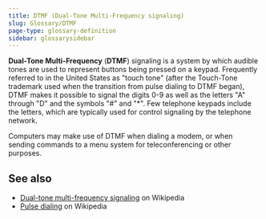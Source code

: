 ```yaml
---
title: DTMF (Dual-Tone Multi-Frequency signaling)
slug: Glossary/DTMF
page-type: glossary-definition
sidebar: glossarysidebar
---
```


**Dual-Tone Multi-Frequency** (**DTMF**) signaling is a system by which audible tones are used to represent buttons being pressed on a keypad. Frequently referred to in the United States as "touch tone" (after the Touch-Tone trademark used when the transition from pulse dialing to DTMF began), DTMF makes it possible to signal the digits 0-9 as well as the letters "A" through "D" and the symbols "#" and "\*". Few telephone keypads include the letters, which are typically used for control signaling by the telephone network.

Computers may make use of DTMF when dialing a modem, or when sending commands to a menu system for teleconferencing or other purposes.

## See also

- [Dual-tone multi-frequency signaling](https://en.wikipedia.org/wiki/Dual-tone_multi-frequency_signaling) on Wikipedia
- [Pulse dialing](https://en.wikipedia.org/wiki/Pulse_dialing) on Wikipedia
